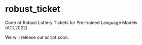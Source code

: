 # robust_ticket
Code of Robust Lottery Tickets for Pre-trained Language Models (ACL2022)

We will release our script soon.
